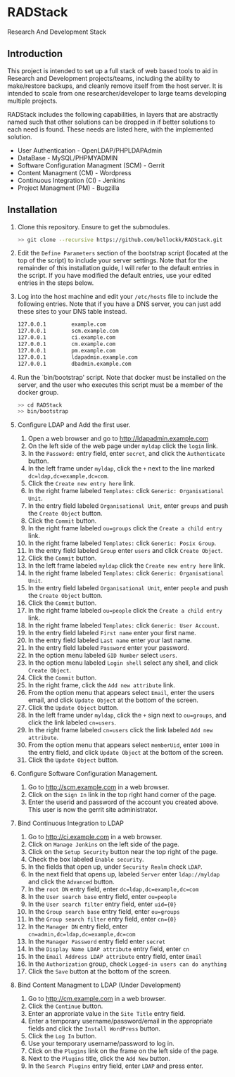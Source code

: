 # RADStack
Research And Development Stack

## Introduction
This project is intended to set up a full stack of web based tools to aid in Research and Development projects/teams, including the ability to make/restore backups, and cleanly remove itself from the host server.  It is intended to scale from one researcher/developer to large teams developing multiple projects.

RADStack includes the following capabilities, in layers that are abstractly named such that other solutions can be dropped in if better solutions to each need is found.  These needs are listed here, with the implemented solution.
* User Authentication - OpenLDAP/PHPLDAPAdmin
* DataBase - MySQL/PHPMYADMIN
* Software Configuration Managment (SCM) - Gerrit
* Content Managment (CM) - Wordpress
* Continuous Integration (CI) - Jenkins
* Project Managment (PM) - Bugzilla

## Installation
1. Clone this repository.  Ensure to get the submodules.

   ```bash
   >> git clone --recursive https://github.com/bellockk/RADStack.git
   ```
2. Edit the `Define Parameters` section of the bootstrap script (located at the top of the script) to include your server settings.  Note that for the remainder of this installation guide, I will refer to the default entries in the script.  If you have modified the default entries, use your edited entries in the steps below.
3. Log into the host machine and edit your `/etc/hosts` file to include the following entries.  Note that if you have a DNS server, you can just add these sites to your DNS table instead.

   ```bash
   127.0.0.1		example.com
   127.0.0.1		scm.example.com
   127.0.0.1		ci.example.com
   127.0.0.1		cm.example.com
   127.0.0.1		pm.example.com
   127.0.0.1		ldapadmin.example.com
   127.0.0.1		dbadmin.example.com
   ```
4. Run the `bin/bootstrap' script.  Note that docker must be installed on the server, and the user who executes this script must be a member of the docker group.

   ```bash
   >> cd RADStack
   >> bin/bootstrap
   ```
5. Configure LDAP and Add the first user.
   1. Open a web browser and go to http://ldapadmin.example.com
   2. On the left side of the web page under `myldap` click the `login` link.
   3. In the `Password:` entry field, enter `secret`, and click the `Authenticate` button.
   4. In the left frame under `myldap`, click the `+` next to the line marked `dc=ldap,dc=example,dc=com`.
   5. Click the `Create new entry here` link.
   6. In the right frame labeled `Templates:` click `Generic: Organisational Unit`.
   7. In the entry field labeled `Organisational Unit`, enter `groups` and push the `Create Object` button.
   8. Click the `Commit` button.
   9. In the right frame labeled `ou=groups` click the `Create a child entry` link.
   10. In the right frame labeled `Templates:` click `Generic: Posix Group`.
   11. In the entry field labeled `Group` enter `users` and click `Create Object`.
   12. Click the `Commit` button.
   13. In the left frame labeled `myldap` click the `Create new entry here` link.
   14. In the right frame labeled `Templates:` click `Generic: Organisational Unit`.
   15. In the entry field labeled `Organisational Unit`, enter `people` and push the `Create Object` button.
   16. Click the `Commit` button.
   17. In the right frame labeled `ou=people` click the `Create a child entry` link.
   18. In the right frame labeled `Templates:` click `Generic: User Account`.
   19. In the entry field labeled `First name` enter your first name.
   20. In the entry field labeled `Last name` enter your last name.
   21. In the entry field labeled `Password` enter your password.
   22. In the option menu labeled `GID Number` select `users`.
   23. In the option menu labeled `Login shell` select any shell, and click `Create Object`.
   24. Click the `Commit` button.
   25. In the right frame, click the `Add new attribute` link.
   26. From the option menu that appears select `Email`, enter the users email, and click `Update Object` at the bottom of the screen.
   27. Click the `Update Object` button.
   28. In the left frame under `myldap`, click the `+` sign next to `ou=groups`, and click the link labeled `cn=users`.
   29. In the right frame labeled `cn=users` click the link labeled `Add new attribute`.
   30. From the option menu that appears select `memberUid`, enter `1000` in the entry field, and click `Update Object` at the bottom of the screen.
   31. Click the `Update Object` button.
6. Configure Software Configuration Management.
   1. Go to http://scm.example.com in a web browser.
   2. Click on the `Sign In` link in the top right hand corner of the page.
   3. Enter the userid and password of the account you created above.  This user is now the gerrit site administrator.
7. Bind Continuous Integration to LDAP
   1. Go to http://ci.example.com in a web browser.
   2. Click on `Manage Jenkins` on the left side of the page.
   3. Click on the `Setup Security` button near the top right of the page.
   4. Check the box labeled `Enable security`.
   5. In the fields that open up, under `Security Realm` check `LDAP`.
   6. In the next field that opens up, labeled `Server` enter `ldap://myldap` and click the `Advanced` button.
   7. In the `root DN` entry field, enter `dc=ldap,dc=example,dc=com`
   8. In the `User search base` entry field, enter `ou=people`
   9. In the `User search filter` entry field, enter `uid={0}`
   10. In the `Group search base` entry field, enter `ou=groups`
   11. In the `Group search filter` entry field, enter `cn={0}`
   12. In the `Manager DN` entry field, enter `cn=admin,dc=ldap,dc=example,dc=com`
   13. In the `Manager Password` entry field enter `secret`
   14. In the `Display Name LDAP attribute` entry field, enter `cn`
   14. In the `Email Address LDAP attribute` entry field, enter `Email`
   15. In the `Authorization` group, check `Logged-in users can do anything`
   16. Click the `Save` button at the bottom of the screen.
8. Bind Content Managment to LDAP (Under Development)
   1. Go to http://cm.example.com in a web browser.
   2. Click the `Continue` button.
   3. Enter an approriate value in the `Site Title` entry field.
   4. Enter a temporary username/password/email in the appropriate fields and click the `Install WordPress` button.
   5. Click the `Log In` button.
   6. Use your temporary username/password to log in.
   7. Click on the `Plugins` link on the frame on the left side of the page.
   8. Next to the `Plugins` title, click the `Add New` button.
   9. In the `Search Plugins` entry field, enter `LDAP` and press enter.

